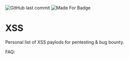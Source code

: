 ![GitHub last commit](https://img.shields.io/github/last-commit/kulichr/XSS?style=for-the-badge) ![Made For Badge](https://img.shields.io/badge/Made%20for-Pentesters%20-success?style=for-the-badge)
# XSS
Personal list of XSS paylods for pentesting & bug bounty.

FAQ:
